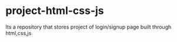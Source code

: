 # project-html-css-js
Its a repository that stores project of login/signup page built through html,css,js
